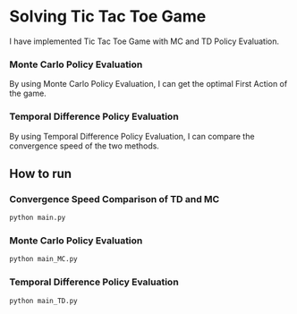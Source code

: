 # Solving Tic Tac Toe Game


I have implemented Tic Tac Toe Game with MC and TD Policy Evaluation.


### Monte Carlo Policy Evaluation
By using Monte Carlo Policy Evaluation, I can get the optimal First Action of the game.


### Temporal Difference Policy Evaluation
By using Temporal Difference Policy Evaluation, I can compare the convergence speed of the two methods.



## How to run

### Convergence Speed Comparison of TD and MC
```bash
python main.py
``` 


### Monte Carlo Policy Evaluation
```bash
python main_MC.py
```

### Temporal Difference Policy Evaluation
```bash
python main_TD.py
```
